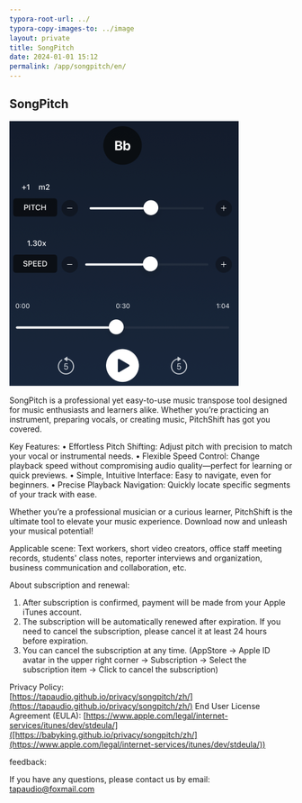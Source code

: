 ```yaml
---
typora-root-url: ../
typora-copy-images-to: ../image
layout: private
title: SongPitch 
date: 2024-01-01 15:12
permalink: /app/songpitch/en/
---
```


## SongPitch

<img src="/image/Xnip2025-01-18_13-35-42.png" alt="Xnip2025-01-18_13-35-42" style="zoom:50%;" />


SongPitch is a professional yet easy-to-use music transpose tool designed for music enthusiasts and learners alike. Whether you’re practicing an instrument, preparing vocals, or creating music, PitchShift has got you covered.

Key Features:
	•	Effortless Pitch Shifting: Adjust pitch with precision to match your vocal or instrumental needs.
	•	Flexible Speed Control: Change playback speed without compromising audio quality—perfect for learning or quick previews.
	•	Simple, Intuitive Interface: Easy to navigate, even for beginners.
	•	Precise Playback Navigation: Quickly locate specific segments of your track with ease.

Whether you’re a professional musician or a curious learner, PitchShift is the ultimate tool to elevate your music experience. Download now and unleash your musical potential!




Applicable scene:
Text workers, short video creators, office staff meeting records, students' class notes, reporter interviews and organization, business communication and collaboration, etc.


About subscription and renewal:

1. After subscription is confirmed, payment will be made from your Apple iTunes account.
2. The subscription will be automatically renewed after expiration. If you need to cancel the subscription, please cancel it at least 24 hours before expiration.
3. You can cancel the subscription at any time. (AppStore -> Apple ID avatar in the upper right corner -> Subscription -> Select the subscription item -> Click to cancel the subscription)


Privacy Policy:  
[https://tapaudio.github.io/privacy/songpitch/zh/](https://tapaudio.github.io/privacy/songpitch/zh/)
End User License Agreement (EULA):
[https://www.apple.com/legal/internet-services/itunes/dev/stdeula/]([https://babyking.github.io/privacy/songpitch/zh/](https://www.apple.com/legal/internet-services/itunes/dev/stdeula/))


feedback:

If you have any questions, please contact us by email: tapaudio@foxmail.com

